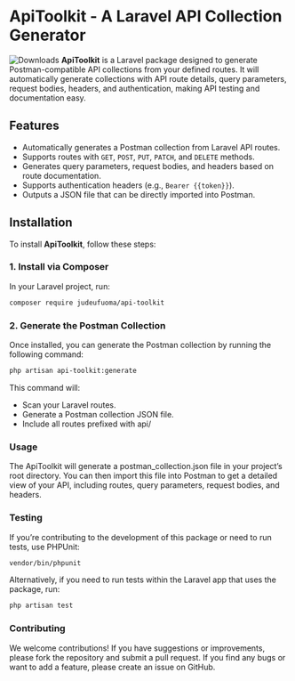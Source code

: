 # ApiToolkit - A Laravel API Collection Generator
![Downloads](https://img.shields.io/packagist/dt/judeufuoma/api-toolkit?color=blue)
**ApiToolkit** is a Laravel package designed to generate Postman-compatible API collections from your defined routes. It will automatically generate collections with API route details, query parameters, request bodies, headers, and authentication, making API testing and documentation easy.

## Features

- Automatically generates a Postman collection from Laravel API routes.
- Supports routes with `GET`, `POST`, `PUT`, `PATCH`, and `DELETE` methods.
- Generates query parameters, request bodies, and headers based on route documentation.
- Supports authentication headers (e.g., `Bearer {{token}}`).
- Outputs a JSON file that can be directly imported into Postman.

## Installation

To install **ApiToolkit**, follow these steps:

### 1. Install via Composer

In your Laravel project, run:

```bash
composer require judeufuoma/api-toolkit
```
### 2. Generate the Postman Collection

Once installed, you can generate the Postman collection by running the following command:

```bash
php artisan api-toolkit:generate
```
This command will:
- Scan your Laravel routes.
- Generate a Postman collection JSON file.
- Include all routes prefixed with api/

### Usage
The ApiToolkit will generate a postman_collection.json file in your project’s root directory. You can then import this file into Postman to get a detailed view of your API, including routes, query parameters, request bodies, and headers.

### Testing

If you’re contributing to the development of this package or need to run tests, use PHPUnit:

```bash
vendor/bin/phpunit
```

Alternatively, if you need to run tests within the Laravel app that uses the package, run:

```bash
php artisan test
```

### Contributing
We welcome contributions! If you have suggestions or improvements, please fork the repository and submit a pull request.
If you find any bugs or want to add a feature, please create an issue on GitHub.


